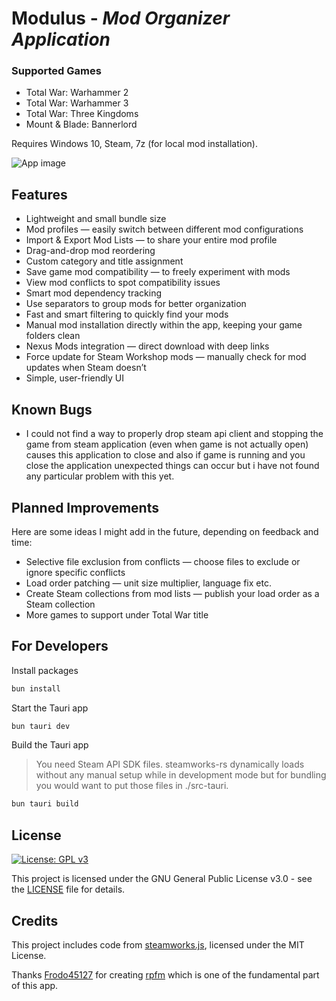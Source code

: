# Modulus - _Mod Organizer Application_

### Supported Games

-   Total War: Warhammer 2
-   Total War: Warhammer 3
-   Total War: Three Kingdoms
-   Mount & Blade: Bannerlord

Requires Windows 10, Steam, 7z (for local mod installation).

![App image](https://i.imgur.com/zm0GGFP.png)

## Features

-   Lightweight and small bundle size
-   Mod profiles — easily switch between different mod configurations
-   Import & Export Mod Lists — to share your entire mod profile
-   Drag-and-drop mod reordering
-   Custom category and title assignment
-   Save game mod compatibility — to freely experiment with mods
-   View mod conflicts to spot compatibility issues
-   Smart mod dependency tracking
-   Use separators to group mods for better organization
-   Fast and smart filtering to quickly find your mods
-   Manual mod installation directly within the app, keeping your game folders clean
-   Nexus Mods integration — direct download with deep links
-   Force update for Steam Workshop mods — manually check for mod updates when Steam doesn’t
-   Simple, user-friendly UI

## Known Bugs

-   I could not find a way to properly drop steam api client and stopping the game from steam application (even when game is not actually open) causes this application to close and also if game is running and you close the application unexpected things can occur but i have not found any particular problem with this yet.

## Planned Improvements

Here are some ideas I might add in the future, depending on feedback and time:

-   Selective file exclusion from conflicts — choose files to exclude or ignore specific conflicts
-   Load order patching — unit size multiplier, language fix etc.
-   Create Steam collections from mod lists — publish your load order as a Steam collection
-   More games to support under Total War title

## For Developers

Install packages

```sh
bun install
```

Start the Tauri app

```sh
bun tauri dev
```

Build the Tauri app

> You need Steam API SDK files. steamworks-rs dynamically loads without any manual setup while in development mode but for bundling you would want to put those files in ./src-tauri.

```sh
bun tauri build
```

## License

[![License: GPL v3](https://img.shields.io/badge/License-GPLv3-blue.svg)](https://www.gnu.org/licenses/gpl-3.0)

This project is licensed under the GNU General Public License v3.0 - see the [LICENSE](LICENSE) file for details.

## Credits

This project includes code from [steamworks.js](https://github.com/ceifa/steamworks.js), licensed under the MIT License.

Thanks [Frodo45127](https://github.com/Frodo45127) for creating [rpfm](https://github.com/Frodo45127/rpfm) which is one of the fundamental part of this app.
